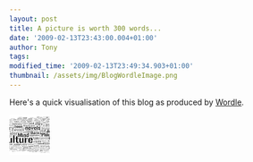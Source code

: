 ```yaml
---
layout: post
title: A picture is worth 300 words...
date: '2009-02-13T23:43:00.004+01:00'
author: Tony
tags:
modified_time: '2009-02-13T23:49:34.903+01:00'
thumbnail: /assets/img/BlogWordleImage.png
---
```


Here's a quick visualisation of this blog as produced by [Wordle](http://www.wordle.net/).

![A word cloud of what I've written to date.](/assets/img/BlogWordleImage.png)
